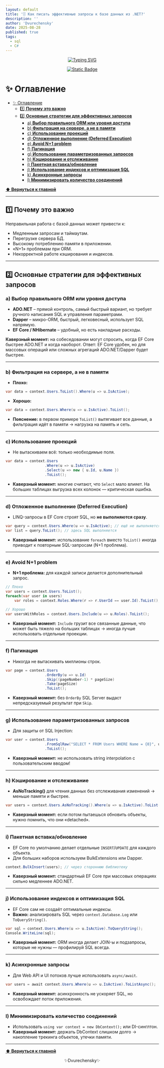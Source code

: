 ```yaml
---
layout: default
title: '🗄️ Как писать эффективные запросы к базе данных из .NET?'
description: ''
author: 'Dvurechensky'
date: 2025-08-28
published: true
tags:
  - sql
  - C#
---
```


<p align="center">
    <a href="https://git.io/typing-svg"><img src="https://readme-typing-svg.demolab.com?font=Fira+Code&pause=1000&center=true&vCenter=true&width=435&lines=%D0%9F%D0%BE%D0%B2%D1%82%D0%BE%D1%80%D0%B5%D0%BD%D0%B8%D0%B5+-+%D0%BC%D0%B0%D1%82%D1%8C+%D1%83%D1%87%D0%B5%D0%BD%D0%B8%D1%8F" alt="Typing SVG" /></a>
</p>
<p align="center">
    <a href="https://sites.google.com/view/dvurechensky" target="_blank"><img alt="Static Badge" src="https://shields.dvurechensky.pro/badge/Dvurechensky-Nikolay-blue"></a>
</p>

# ✨ Оглавление

- [✨ Оглавление](#-оглавление)
  - [1️⃣ **Почему это важно**](#1️⃣-почему-это-важно)
  - [2️⃣ **Основные стратегии для эффективных запросов**](#2️⃣-основные-стратегии-для-эффективных-запросов)
    - [a) **Выбор правильного ORM или уровня доступа**](#a-выбор-правильного-orm-или-уровня-доступа)
    - [b) **Фильтрация на сервере, а не в памяти**](#b-фильтрация-на-сервере-а-не-в-памяти)
    - [c) **Использование проекций**](#c-использование-проекций)
    - [d) **Отложенное выполнение (Deferred Execution)**](#d-отложенное-выполнение-deferred-execution)
    - [e) **Avoid N+1 problem**](#e-avoid-n1-problem)
    - [f) **Пагинация**](#f-пагинация)
    - [g) **Использование параметризованных запросов**](#g-использование-параметризованных-запросов)
    - [h) **Кэширование и отслеживание**](#h-кэширование-и-отслеживание)
    - [i) **Пакетная вставка/обновление**](#i-пакетная-вставкаобновление)
    - [j) **Использование индексов и оптимизация SQL**](#j-использование-индексов-и-оптимизация-sql)
    - [k) **Асинхронные запросы**](#k-асинхронные-запросы)
    - [l) **Минимизировать количество соединений**](#l-минимизировать-количество-соединений)

**[⬆ Вернуться к главной](../index.md)**

---

## 1️⃣ **Почему это важно**

Неправильная работа с базой данных может привести к:

- Медленным запросам и таймаутам.
- Перегрузке сервера БД.
- Высокому потреблению памяти в приложении.
- «N+1» проблемам при ORM.
- Некорректной работе кэширования и индексов.

---

## 2️⃣ **Основные стратегии для эффективных запросов**

### a) **Выбор правильного ORM или уровня доступа**

- **ADO.NET** – прямой контроль, самый быстрый вариант, но требует ручного написания SQL и управления параметрами.
- **Dapper** – микрo-ORM, быстрый, легковесный, использует SQL напрямую.
- **EF Core / NHibernate** – удобный, но есть накладные расходы.

**Каверзный момент:** на собеседовании могут спросить, когда EF Core быстрее ADO.NET и когда наоборот. Ответ: EF Core удобен, но для массовых операций или сложных агрегаций ADO.NET/Dapper будет быстрее.

---

### b) **Фильтрация на сервере, а не в памяти**

- **Плохо:**

```csharp
var data = context.Users.ToList().Where(u => u.IsActive);
```

- **Хорошо:**

```csharp
var data = context.Users.Where(u => u.IsActive).ToList();
```

- **Пояснение:** в первом примере `ToList()` вытягивает все данные, а фильтрация идёт в памяти → нагрузка на память и сеть.

---

### c) **Использование проекций**

- Не вытаскиваем всё: только необходимые поля.

```csharp
var data = context.Users
                  .Where(u => u.IsActive)
                  .Select(u => new { u.Id, u.Name })
                  .ToList();
```

- **Каверзный момент:** многие считают, что `Select` мало влияет. На больших таблицах выгрузка всех колонок — критическая ошибка.

---

### d) **Отложенное выполнение (Deferred Execution)**

- LINQ-запросы в EF Core строят SQL, но **не выполняются сразу**.

```csharp
var query = context.Users.Where(u => u.IsActive); // ещё не выполняется
var list = query.ToList(); // здесь SQL выполняется
```

- **Каверзный момент:** использование `foreach` вместо `ToList()` иногда приводит к повторным SQL-запросам (N+1 проблема).

---

### e) **Avoid N+1 problem**

- **N+1 проблема:** для каждой записи делается дополнительный запрос.

```csharp
// Плохо
var users = context.Users.ToList();
foreach(var user in users)
    var roles = context.Roles.Where(r => r.UserId == user.Id).ToList();

// Хорошо
var usersWithRoles = context.Users.Include(u => u.Roles).ToList();
```

- **Каверзный момент:** `Include` грузит все связанные данные, что может быть тяжело на больших таблицах → иногда лучше использовать отдельные проекции.

---

### f) **Пагинация**

- Никогда не вытаскивать миллионы строк.

```csharp
var page = context.Users
                  .OrderBy(u => u.Id)
                  .Skip((pageNumber-1) * pageSize)
                  .Take(pageSize)
                  .ToList();
```

- **Каверзный момент:** без `OrderBy` SQL Server выдаст непредсказуемый результат при `Skip`.

---

### g) **Использование параметризованных запросов**

- Для защиты от SQL Injection:

```csharp
var user = context.Users
                  .FromSqlRaw("SELECT * FROM Users WHERE Name = {0}", userName)
                  .ToList();
```

- **Каверзный момент:** не использовать string interpolation с пользовательским вводом!

---

### h) **Кэширование и отслеживание**

- **AsNoTracking()** для чтения данных без отслеживания изменений → меньше памяти и быстрее.

```csharp
var users = context.Users.AsNoTracking().Where(u => u.IsActive).ToList();
```

- **Каверзный момент:** если потом пытаешься обновить объекты, нужно помнить, что они «detached».

---

### i) **Пакетная вставка/обновление**

- EF Core по умолчанию делает отдельные `INSERT`/`UPDATE` для каждого объекта.
- Для больших наборов используем BulkExtensions или Dapper.

```csharp
context.BulkInsert(users); // через стороннюю библиотеку
```

- **Каверзный момент:** стандартный EF Core при массовых операциях сильно медленнее ADO.NET.

---

### j) **Использование индексов и оптимизация SQL**

- EF Core сам не создаёт оптимальные индексы.
- **Важно:** анализировать SQL через `context.Database.Log` или `ToQueryString()`.

```csharp
var sql = context.Users.Where(u => u.IsActive).ToQueryString();
Console.WriteLine(sql);
```

- **Каверзный момент:** ORM иногда делает JOIN-ы и подзапросы, которые не нужны — профилируй SQL всегда.

---

### k) **Асинхронные запросы**

- Для Web API и UI потоков лучше использовать `async/await`.

```csharp
var users = await context.Users.Where(u => u.IsActive).ToListAsync();
```

- **Каверзный момент:** асинхронность не ускоряет SQL, но освобождает поток приложения.

---

### l) **Минимизировать количество соединений**

- Использовать `using var context = new DbContext();` или DI-синглтон.
- **Каверзный момент:** держать DbContext слишком долго → накопление трекинга объектов, утечки памяти.

---

**[⬆ Вернуться к главной](../index.md)**

<p align="center">✨Dvurechensky✨</p>
